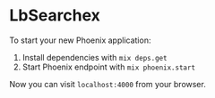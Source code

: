 # LbSearchex

To start your new Phoenix application:

1. Install dependencies with `mix deps.get`
2. Start Phoenix endpoint with `mix phoenix.start`

Now you can visit `localhost:4000` from your browser.
